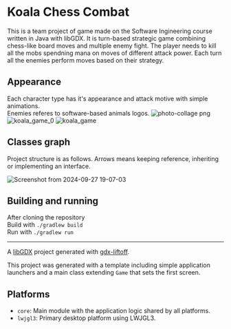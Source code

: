 # Koala Chess Combat

This is a team project of game made on the Software Ingineering course written in Java with libGDX. It is turn-based strategic game combining chess-like board moves and multiple enemy fight. The player needs to kill all the mobs spendning mana on moves of different attack power. Each turn all the enemies perform  moves based on their strategy.

## Appearance

Each character type has it's appearance and attack motive with simple animations. \
Enemies referes to software-based animals logos.
![photo-collage png](https://github.com/user-attachments/assets/51189eb6-2184-4051-8e68-2ffea98cb0d4)
![koala_game_0](https://github.com/user-attachments/assets/40778365-61d5-4809-a077-878bc1e2af86)
![koala_game](https://github.com/user-attachments/assets/6f15db89-8bff-436f-8f6e-63f0de711648)


## Classes graph

Project structure is as follows. Arrows means keeping reference, inheriting or implementing an interface.

![Screenshot from 2024-09-27 19-07-03](https://github.com/user-attachments/assets/307524c7-4791-464b-b89f-3f83adc4455e)

## Building and running

After cloning the repository \
Build with `./gradlew build` \
Run with `./gradlew run`

---

A [libGDX](https://libgdx.com/) project generated with [gdx-liftoff](https://github.com/libgdx/gdx-liftoff).


This project was generated with a template including simple application launchers and a main class extending `Game` that sets the first screen.

## Platforms

- `core`: Main module with the application logic shared by all platforms.
- `lwjgl3`: Primary desktop platform using LWJGL3.
